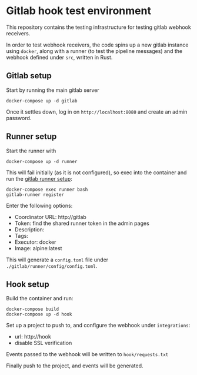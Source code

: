 # Gitlab hook test environment

This repository contains the testing infrastructure for testing gitlab webhook receivers.

In order to test webhook receivers, the code spins up a new gitlab instance using `docker`, along with a runner (to test the pipeline messages) and the webhook defined under `src`, written in Rust.

## Gitlab setup

Start by running the main gitlab server

```
docker-compose up -d gitlab
```

Once it settles down, log in on `http://localhost:8080` and create an admin password.

## Runner setup

Start the runner with

```
docker-compose up -d runner
```

This will fail initially (as it is not configured), so exec into the container and run the [gitlab runner setup](https://docs.gitlab.com/runner/register/):

```
docker-compose exec runner bash
gitlab-runner register
```

Enter the following options:

* Coordinator URL: http://gitlab
* Token: find the shared runner token in the admin pages
* Description: <anything>
* Tags: <anything>
* Executor: docker
* Image: alpine:latest

This will generate a `config.toml` file under `./gitlab/runner/config/config.toml`.

## Hook setup

Build the container and run:

```
docker-compose build
docker-compose up -d hook
```

Set up a project to push to, and configure the webhook under `integrations`:

* url: http://hook
* disable SSL verification

Events passed to the webhook will be written to `hook/requests.txt`

Finally push to the project, and events will be generated.
